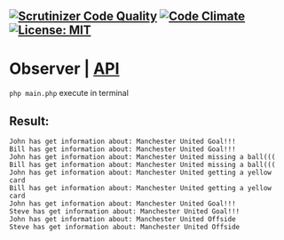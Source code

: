 
[![Scrutinizer Code Quality](https://scrutinizer-ci.com/g/Jagepard/PhpDesignPatterns-Observer/badges/quality-score.png?b=master)](https://scrutinizer-ci.com/g/Jagepard/PhpDesignPatterns-Observer/?branch=master)
[![Code Climate](https://codeclimate.com/github/Jagepard/PhpDesignPatterns-Observer/badges/gpa.svg)](https://codeclimate.com/github/Jagepard/PhpDesignPatterns-Observer)
[![License: MIT](https://img.shields.io/badge/license-MIT-498e7f.svg)](https://mit-license.org/)
-----

# Observer | [API](https://github.com/Jagepard/PhpDesignPatterns-Observer/blob/master/api.md)
```php main.php``` execute in terminal

## Result:
```
John has get information about: Manchester United Goal!!! 
Bill has get information about: Manchester United Goal!!! 
John has get information about: Manchester United missing a ball((( 
Bill has get information about: Manchester United missing a ball((( 
John has get information about: Manchester United getting a yellow card 
Bill has get information about: Manchester United getting a yellow card 
John has get information about: Manchester United Goal!!! 
Steve has get information about: Manchester United Goal!!! 
John has get information about: Manchester United Offside 
Steve has get information about: Manchester United Offside
```
